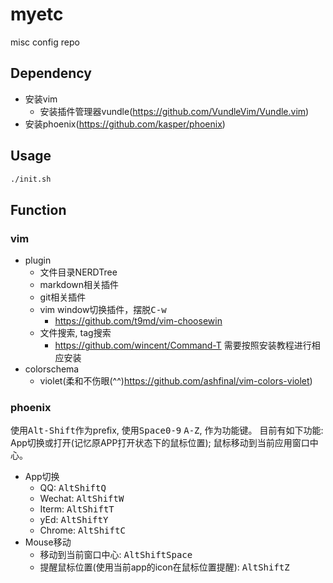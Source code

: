# myetc
misc config repo

## Dependency
+ 安装vim
    + 安装插件管理器vundle(https://github.com/VundleVim/Vundle.vim)
+ 安装phoenix(https://github.com/kasper/phoenix)

## Usage
```sh
./init.sh
```
## Function
### vim
+ plugin
    + 文件目录NERDTree
    + markdown相关插件
    + git相关插件
    + vim window切换插件，摆脱<kbd>C-w</kbd>
        + https://github.com/t9md/vim-choosewin
    + 文件搜索, tag搜索
        + https://github.com/wincent/Command-T 需要按照安装教程进行相应安装
+ colorschema
    + violet(柔和不伤眼(^^)https://github.com/ashfinal/vim-colors-violet)

### phoenix
使用<kbd>Alt-Shift</kbd>作为prefix, 使用<kbd>Space</kbd><kbd>0-9</kbd> <kbd>A-Z</kbd>, 作为功能键。
目前有如下功能: App切换或打开(记忆原APP打开状态下的鼠标位置); 鼠标移动到当前应用窗口中心。

+ App切换
    + QQ: <kbd>Alt</kbd><kbd>Shift</kbd><kbd>Q</kbd>
    + Wechat: <kbd>Alt</kbd><kbd>Shift</kbd><kbd>W</kbd>
    + Iterm: <kbd>Alt</kbd><kbd>Shift</kbd><kbd>T</kbd>
    + yEd: <kbd>Alt</kbd><kbd>Shift</kbd><kbd>Y</kbd>
    + Chrome: <kbd>Alt</kbd><kbd>Shift</kbd><kbd>C</kbd>
+ Mouse移动
    + 移动到当前窗口中心: <kbd>Alt</kbd><kbd>Shift</kbd><kbd>Space</kbd>
    + 提醒鼠标位置(使用当前app的icon在鼠标位置提醒): <kbd>Alt</kbd><kbd>Shift</kbd><kbd>Z</kbd>

